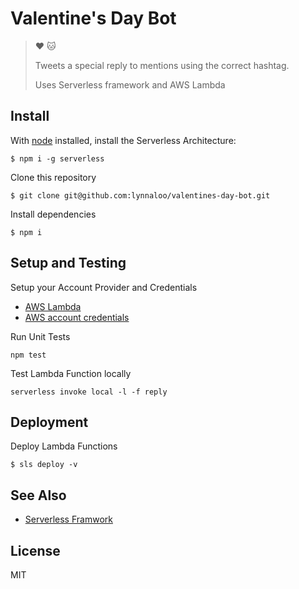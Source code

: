 # Valentine's Day Bot

> :heart: :cat:
>
> Tweets a special reply to mentions using the correct hashtag.
>
> Uses Serverless framework and AWS Lambda

## Install

With [node](https://nodejs.org/) installed, install the Serverless Architecture:

```
$ npm i -g serverless
```

Clone this repository

```
$ git clone git@github.com:lynnaloo/valentines-day-bot.git
```

Install dependencies

```
$ npm i
```

## Setup and Testing

Setup your Account Provider and Credentials

*   [AWS Lambda](https://serverless.com/framework/docs/providers/aws/setup)
*   [AWS account credentials](https://serverless.com/framework/docs/providers/aws/guide/credentials)

Run Unit Tests
```
npm test
```

Test Lambda Function locally
```
serverless invoke local -l -f reply

```

## Deployment

Deploy Lambda Functions

```
$ sls deploy -v
```

## See Also

*   [Serverless Framwork](http://www.serverless.com)

## License

MIT
